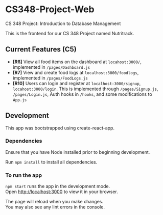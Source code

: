 # CS348-Project-Web
CS 348 Project: Introduction to Database Management

This is the frontend for our CS 348 Project named Nutritrack.

## Current Features (C5)
- **[R6]** View all food items on the dashboard at `locahost:3000/`, implemented in `/pages/Dashboard.js`
- **[R7]** View and create food logs at `localhost:3000/foodlogs`, implemented in `/pages/FoodLogs.js`
- **[R10]** Users can login and register at `localhost:3000/signup`, `locahost:3000/login`. This is implemented through `/pages/Signup.js`, `/pages/Login.js`, Auth hooks in `/hooks`, and some modifications to `App.js`

## Development
This app was bootstrapped using create-react-app.
### Dependencies
Ensure that you have Node installed prior to beginning development.

Run `npm install` to install all dependencies.
### To run the app
`npm start` runs the app in the development mode.\
Open [http://localhost:3000](http://localhost:3000) to view it in your browser.

The page will reload when you make changes.\
You may also see any lint errors in the console.
